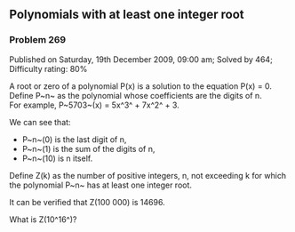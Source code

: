 Polynomials with at least one integer root
------------------------------------------

### Problem 269

Published on Saturday, 19th December 2009, 09:00 am; Solved by 464;
Difficulty rating: 80%

A root or zero of a polynomial P(x) is a solution to the equation P(x) =
0.\
 Define P~n~ as the polynomial whose coefficients are the digits of n.\
 For example, P~5703~(x) = 5x^3^ + 7x^2^ + 3.

We can see that:

-   P~n~(0) is the last digit of n,
-   P~n~(1) is the sum of the digits of n,
-   P~n~(10) is n itself.

Define Z(k) as the number of positive integers, n, not exceeding k for
which the polynomial P~n~ has at least one integer root.

It can be verified that Z(100 000) is 14696.

What is Z(10^16^)?

